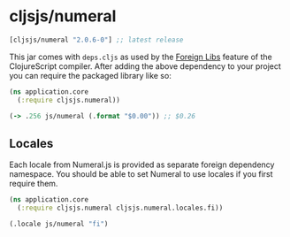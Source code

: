 # cljsjs/numeral

[](dependency)
```clojure
[cljsjs/numeral "2.0.6-0"] ;; latest release
```
[](/dependency)

This jar comes with `deps.cljs` as used by the [Foreign Libs][flibs] feature
of the ClojureScript compiler. After adding the above dependency to your project
you can require the packaged library like so:

```clojure
(ns application.core
  (:require cljsjs.numeral))

(-> .256 js/numeral (.format "$0.00")) ;; $0.26
```

## Locales

Each locale from Numeral.js is provided as separate foreign dependency namespace.
You should be able to set Numeral to use locales if you first require them.

```clojure
(ns application.core
  (:require cljsjs.numeral cljsjs.numeral.locales.fi))

(.locale js/numeral "fi")
```

[flibs]: https://clojurescript.org/reference/packaging-foreign-deps
